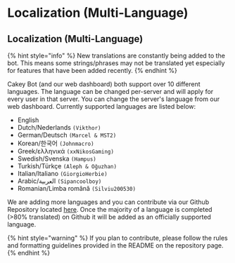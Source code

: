 # Localization (Multi-Language)

## Localization (Multi-Language)

{% hint style="info" %}
New translations are constantly being added to the bot. This means some strings/phrases may not be translated yet especially for features that have been added recently.
{% endhint %}

Cakey Bot (and our web dashboard) both support over 10 different languages. The language can be changed per-server and will apply for every user in that server. You can change the server's language from our web dashboard. Currently supported languages are listed below:

* English
* Dutch/Nederlands `(Vikthor)`
* German/Deutsch `(Marcel & MST2)`
* Korean/한국어 `(Johnmacro)`
* Greek/ελληνικά `(xxNikosGaming)`
* Swedish/Svenska `(Hampus)`
* Turkish/Türkçe `(Aleph & Oğuzhan)`
* Italian/Italiano `(GiorgioHerbie)`
* Arabic/العربية `(Sipancoolboy)`
* Romanian/Limba română `(Silviu200530)`

We are adding more languages and you can contribute via our Github Repository located [here](https://github.com/MrCakeSlayer/CakeyBot-translations). Once the majority of a language is completed (>80% translated) on Github it will be added as an officially supported language.

{% hint style="warning" %}
If you plan to contribute, please follow the rules and formatting guidelines provided in the README on the repository page.
{% endhint %}
